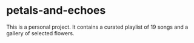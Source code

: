 # petals-and-echoes

This is a personal project. It contains a curated playlist of 19 songs and a gallery of selected flowers.  
